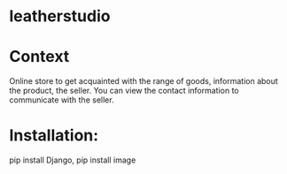 # leatherstudio

# Context
Online store to get acquainted with the range of goods, information about the product, the seller.
You can view the contact information to communicate with the seller.


# Installation:
pip install Django,
pip install image
